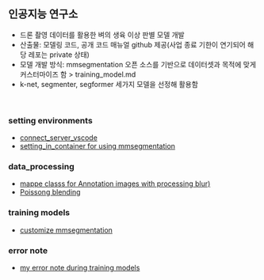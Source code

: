 ## 인공지능 연구소
- 드론 촬영 데이터를 활용한 벼의 생육 이상 판별 모델 개발
- 산출물: 모델링 코드, 공개 코드 매뉴얼 github 제공(사업 종료 기한이 연기되어 해당 레포는 private 상태)
- 모델 개발 방식: mmsegmentation 오픈 소스를 기반으로 데이터셋과 목적에 맞게 커스터마이즈 함 > training_model.md
- k-net, segmenter, segformer 세가지 모델을 선정해 활용함

</br>

### setting environments
- [connect_server_vscode](https://github.com/Yeongbi-Na/GIAI/blob/main/setting_env/connect_server_vscode.md)
- [setting_in_container for using mmsegmentation](https://github.com/Yeongbi-Na/GIAI/blob/main/setting_env/setting_in_container.md)

### data_processing
- [mappe classs for Annotation images with processing blur)](https://github.com/Yeongbi-Na/GIAI/blob/main/data_preprocessing/mapping_class.py)
- [Poissong blending](https://github.com/Yeongbi-Na/GIAI/blob/main/data_preprocessing/poisong_blending.py)

### training models
- [customize mmsegmentation](https://github.com/Yeongbi-Na/GIAI/tree/main/train_example)

### error note
- [my error note during training models](https://github.com/Yeongbi-Na/GIAI/blob/main/error_note.md)

